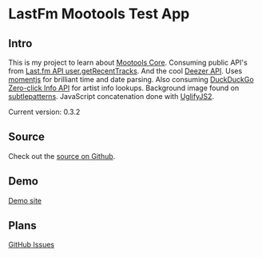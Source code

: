 LastFm Mootools Test App
========================

Intro
-----
This is my project to learn about [Mootools Core](http://mootools.net/docs/core).
Consuming public API's from [Last.fm API user.getRecentTracks](http://www.last.fm/api/show/user.getRecentTracks).
And the cool [Deezer API](http://developers.deezer.com/api/).
Uses [momentjs](http://momentjs.com/) for brilliant time and date parsing.
Also consuming [DuckDuckGo Zero-click Info API](https://www.mashape.com/duckduckgo/duckduckgo-zero-click-info#!documentation) for artist info lookups.
Background image found on [subtlepatterns](http://subtlepatterns.com/tag/dark/).
JavaScript concatenation done with [UglifyJS2](https://github.com/mishoo/UglifyJS2).

Current version: 0.3.2

Source
------
Check out the [source on Github](https://github.com/johanbove/LastFmMootoolsTestsite).

Demo
----
[Demo site](http://scrobbled.johanbove.info/)

Plans
-----
[GitHub Issues](https://github.com/johanbove/LastFmMootoolsTestsite/issues)